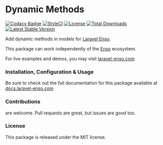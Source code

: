 # Dynamic Methods

[![Codacy Badge](https://app.codacy.com/project/badge/Grade/fcb9ec7a8f7340c789b990c9616c3f25)](https://www.codacy.com/gh/laravel-enso/dynamic-methods?utm_source=github.com&amp;utm_medium=referral&amp;utm_content=laravel-enso/dynamic-methods&amp;utm_campaign=Badge_Grade) 
[![StyleCI](https://github.styleci.io/repos/85466970/shield?branch=master)](https://github.styleci.io/repos/85466970)
[![License](https://poser.pugx.org/laravel-enso/dynamic-methods/license)](https://packagist.org/packages/laravel-enso/dynamic-methods)
[![Total Downloads](https://poser.pugx.org/laravel-enso/dynamic-methods/downloads)](https://packagist.org/packages/laravel-enso/dynamic-methods)
[![Latest Stable Version](https://poser.pugx.org/laravel-enso/dynamic-methods/version)](https://packagist.org/packages/laravel-enso/dynamic-methods)

Add dynamic methods in models for [Laravel Enso](https://github.com/laravel-enso/Enso).

This package can work independently of the [Enso](https://github.com/laravel-enso/Enso) ecosystem.

For live examples and demos, you may visit [laravel-enso.com](https://www.laravel-enso.com)

### Installation, Configuration & Usage

Be sure to check out the full documentation for this package available at [docs.laravel-enso.com](https://docs.laravel-enso.com/backend/dynamic-methods.html)

### Contributions

are welcome. Pull requests are great, but issues are good too.

### License

This package is released under the MIT license.
